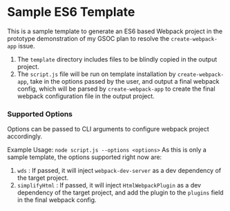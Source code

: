 # Sample ES6 Template

This is a sample template to generate an ES6 based Webpack project in the prototype demonstration of my GSOC plan to resolve the `create-webpack-app` issue.<br>

1. The `template` directory includes files to be blindly copied in the output project.
2. The `script.js` file will be run on template installation by `create-webpack-app`, take in the options passed by the user, and output a final webpack config, which will be parsed by `create-webpack-app` to create the final webpack configuration file in the output project.

### Supported Options

Options can be passed to CLI arguments to configure webpack project accordingly.<br>

Example Usage: `node script.js --options <options>`
As this is only a sample template, the options supported right now are:

1. `wds` : If passed, it will inject `webpack-dev-server` as a dev dependency of the target project.
2. `simplifyHtml` : If passed, it will inject `HtmlWebpackPlugin` as a dev dependency of the target project, and add the plugin to the `plugins` field in the final webpack config.
